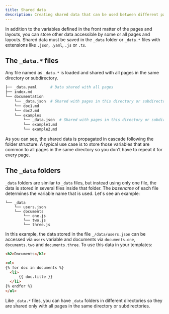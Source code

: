 ```yaml
---
title: Shared data
description: Creating shared data that can be used between different pages
---
```


In addition to the variables defined in the front matter of the pages and layouts, you can store other data accessible by some or all pages and layouts. Shared data must be saved in the `_data` folder or `_data.*` files with extensions like `.json`, `.yaml`, `.js` or `.ts`.

## The `_data.*` files

Any file named as `_data.*` is loaded and shared with all pages in the same directory or subdirectory.

```sh
├── _data.yaml      # Data shared with all pages
├── index.md
└── documentation
    └── _data.json  # Shared with pages in this directory or subdirectories
    └── doc1.md
    └── doc2.md
    └── examples
        └── _data.json  # Shared with pages in this directory or subdirectories
        └── example1.md
        └── example2.md
```

As you can see, the shared data is propagated in cascade following the folder structure. A typical use case is to store those variables that are common to all pages in the same directory so you don't have to repeat it for every page.

## The `_data` folders

`_data` folders are similar to `_data` files, but instead using only one file, the data is stored in several files inside that folder. The *basename* of each file determines the variable name that is used. Let's see an example:

```
└── _data
    └── users.json
    └── documents
        └── one.js
        └── two.js
        └── three.js
```

In this example, the data stored in the file `_/data/users.json` can be accessed via `users` variable and documents via `documents.one`, `documents.two` and `documents.three`. To use this data in your templates:

```html
<h2>Documents</h2>

<ul>
{% for doc in documents %}
  <li>
      {{ doc.title }}
  </li>
{% endfor %}
</ul>
```

Like `_data.*` files, you can have `_data` folders in different directories so they are shared only with all pages in the same directory or subdirectories.
